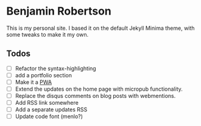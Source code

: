 # Benjamin Robertson

This is my personal site. I based it on the default Jekyll Minima theme, with some tweaks to make it my own.

## Todos
 - [ ] Refactor the syntax-highlighting
 - [ ] add a portfolio section
 - [ ] Make it a [PWA](https://ethanmarcotte.com/wrote/going-offline/)
 - [ ] Extend the updates on the home page with micropub functionality.
 - [ ] Replace the disqus comments on blog posts with webmentions.
 - [ ] Add RSS link somewhere
 - [ ] Add a separate updates RSS
 - [ ] Update code font (menlo?)
